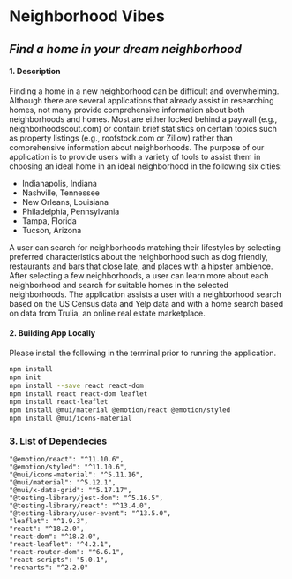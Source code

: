 # Neighborhood Vibes
## _Find a home in your dream neighborhood_

#### 1. Description
Finding a home in a new neighborhood can be difficult and overwhelming. Although there are
several applications that already assist in researching homes, not many provide comprehensive
information about both neighborhoods and homes. Most are either locked behind a paywall
(e.g., neighborhoodscout.com) or contain brief statistics on certain topics such as property
listings (e.g., roofstock.com or Zillow) rather than comprehensive information about
neighborhoods.
The purpose of our application is to provide users with a variety of tools to assist them in
choosing an ideal home in an ideal neighborhood in the following six cities:

- Indianapolis, Indiana
- Nashville, Tennessee
- New Orleans, Louisiana
- Philadelphia, Pennsylvania
- Tampa, Florida
- Tucson, Arizona

A user can search for neighborhoods matching their lifestyles by selecting preferred
characteristics about the neighborhood such as dog friendly, restaurants and bars that close
late, and places with a hipster ambience. After selecting a few neighborhoods, a user can learn
more about each neighborhood and search for suitable homes in the selected neighborhoods.
The application assists a user with a neighborhood search based on the US Census data and
Yelp data and with a home search based on data from Trulia, an online real estate marketplace.

#### 2. Building App Locally
Please install the following in the terminal prior to running the application. 

```sh
npm install 
npm init
npm install --save react react-dom 
npm install react react-dom leaflet
npm install react-leaflet
npm install @mui/material @emotion/react @emotion/styled
npm install @mui/icons-material
```

### 3. List of Dependecies

    "@emotion/react": "^11.10.6",
    "@emotion/styled": "^11.10.6",
    "@mui/icons-material": "^5.11.16",
    "@mui/material": "^5.12.1",
    "@mui/x-data-grid": "^5.17.17",
    "@testing-library/jest-dom": "^5.16.5",
    "@testing-library/react": "^13.4.0",
    "@testing-library/user-event": "^13.5.0",
    "leaflet": "^1.9.3",
    "react": "^18.2.0",
    "react-dom": "^18.2.0",
    "react-leaflet": "^4.2.1",
    "react-router-dom": "^6.6.1",
    "react-scripts": "5.0.1",
    "recharts": "^2.2.0"

